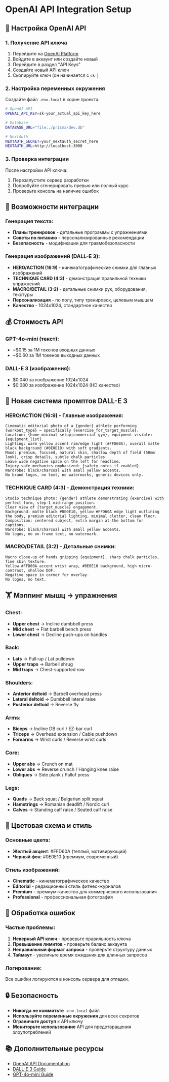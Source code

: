 # OpenAI API Integration Setup

## 🚀 Настройка OpenAI API

### 1. Получение API ключа
1. Перейдите на [OpenAI Platform](https://platform.openai.com/)
2. Войдите в аккаунт или создайте новый
3. Перейдите в раздел "API Keys"
4. Создайте новый API ключ
5. Скопируйте ключ (он начинается с `sk-`)

### 2. Настройка переменных окружения
Создайте файл `.env.local` в корне проекта:

```bash
# OpenAI API
OPENAI_API_KEY=sk-your_actual_api_key_here

# Database
DATABASE_URL="file:./prisma/dev.db"

# NextAuth
NEXTAUTH_SECRET=your_nextauth_secret_here
NEXTAUTH_URL=http://localhost:3000
```

### 3. Проверка интеграции
После настройки API ключа:
1. Перезапустите сервер разработки
2. Попробуйте сгенерировать превью или полный курс
3. Проверьте консоль на наличие ошибок

## 🎯 Возможности интеграции

### Генерация текста:
- **Планы тренировок** - детальные программы с упражнениями
- **Советы по питанию** - персонализированные рекомендации
- **Безопасность** - модификации для травмобезопасности

### Генерация изображений (DALL-E 3):
- **HERO/ACTION (16:9)** - кинематографические снимки для главных изображений
- **TECHNIQUE CARD (4:3)** - демонстрация правильной техники упражнений
- **MACRO/DETAIL (3:2)** - детальные снимки рук, оборудования, текстуры
- **Персонализация** - по полу, типу тренировок, целевым мышцам
- **Качество** - 1024x1024, стандартное качество

## 💰 Стоимость API

### GPT-4o-mini (текст):
- ~$0.15 за 1M токенов входных данных
- ~$0.60 за 1M токенов выходных данных

### DALL-E 3 (изображения):
- $0.040 за изображение 1024x1024
- $0.080 за изображение 1024x1024 (HD качество)

## 🔧 Новая система промптов DALL-E 3

### HERO/ACTION (16:9) - Главные изображения:
```
Cinematic editorial photo of a {gender} athlete performing {workout_type} — specifically {exercise_for_target_muscle}.
Location: {home minimal setup|commercial gym}, equipment visible: {equipment_list}.
Lighting: warm yellow accent rim/edge light (#FFD60A), overall matte black background (#0E0E10) with soft gradients.
Mood: premium, focused, natural skin, shallow depth of field (50mm look), crisp details, subtle chalk particles.
Leave wide negative space on the left for headline.
Injury-safe mechanics emphasized: {safety_notes if enabled}.
Wardrobe: black/charcoal with small yellow accents.
No brand logos, no text, no watermarks, generic devices only.
```

### TECHNIQUE CARD (4:3) - Демонстрация техники:
```
Studio technique photo: {gender} athlete demonstrating {exercise} with perfect form, step-1 mid-range position.
Clear view of {target_muscle} engagement.
Background: matte black #0E0E10, yellow #FFD60A edge light outlining the body, premium editorial lighting, minimal clutter, clean floor.
Composition: centered subject, extra margin at the bottom for captions.
Wardrobe: black/charcoal with small yellow accents.
No logos, no on-frame text, no watermark.
```

### MACRO/DETAIL (3:2) - Детальные снимки:
```
Macro close-up of hands gripping {equipment}, sharp chalk particles, fine skin texture.
Yellow #FFD60A accent wrist wrap, #0E0E10 background, high micro-contrast, shallow DOF.
Negative space in corner for overlay.
No logos, no text.
```

## 🏋️ Мэппинг мышц → упражнения

### Chest:
- **Upper chest** → Incline dumbbell press
- **Mid chest** → Flat barbell bench press
- **Lower chest** → Decline push-ups on handles

### Back:
- **Lats** → Pull-up / Lat pulldown
- **Upper traps** → Barbell shrug
- **Mid traps** → Chest-supported row

### Shoulders:
- **Anterior deltoid** → Barbell overhead press
- **Lateral deltoid** → Dumbbell lateral raise
- **Posterior deltoid** → Reverse fly

### Arms:
- **Biceps** → Incline DB curl / EZ-bar curl
- **Triceps** → Overhead extension / Cable pushdown
- **Forearms** → Wrist curls / Reverse wrist curls

### Core:
- **Upper abs** → Crunch on mat
- **Lower abs** → Reverse crunch / Hanging knee raise
- **Obliques** → Side plank / Pallof press

### Legs:
- **Quads** → Back squat / Bulgarian split squat
- **Hamstrings** → Romanian deadlift / Nordic curl
- **Calves** → Standing calf raise / Seated calf raise

## 🎨 Цветовая схема и стиль

### Основные цвета:
- **Желтый акцент**: #FFD60A (теплый, мотивирующий)
- **Черный фон**: #0E0E10 (премиум, современный)

### Стиль изображений:
- **Cinematic** - кинематографическое качество
- **Editorial** - редакционный стиль фитнес-журналов
- **Premium** - премиум-качество для коммерческого использования
- **Professional** - профессиональная фотография

## 🚨 Обработка ошибок

### Частые проблемы:
1. **Неверный API ключ** - проверьте правильность ключа
2. **Превышение лимитов** - проверьте баланс аккаунта
3. **Неправильный формат запроса** - проверьте структуру данных
4. **Таймаут** - увеличьте время ожидания для длинных запросов

### Логирование:
Все ошибки логируются в консоль сервера для отладки.

## 🔒 Безопасность

- **Никогда не коммитьте** `.env.local` файл
- **Используйте переменные окружения** для всех секретов
- **Ограничьте доступ** к API ключу
- **Мониторьте использование** API для предотвращения злоупотреблений

## 📚 Дополнительные ресурсы

- [OpenAI API Documentation](https://platform.openai.com/docs)
- [DALL-E 3 Guide](https://platform.openai.com/docs/guides/images)
- [GPT-4o-mini Guide](https://platform.openai.com/docs/models/gpt-4o-mini)
